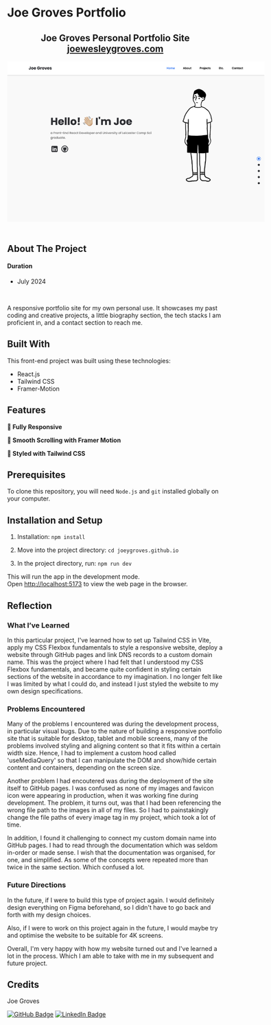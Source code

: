 # Joe Groves Portfolio

<h2 align="center">
  Joe Groves Personal Portfolio Site<br/>
  <a href="https://www.joewesleygroves.com/" target="_blank">joewesleygroves.com</a>
</h2>
<div align="center">
  <img alt="joe-groves-portfolio" src="./joe-groves-portfolio.png" style="max-width: 600px" />
</div>

<br/>

## About The Project

#### Duration
- July 2024

<br/>

A responsive portfolio site for my own personal use. It showcases my past coding and creative projects, a little biography section, the tech stacks I am proficient in, and a contact section to reach me.

## Built With

This front-end project was built using these technologies:
- React.js 
- Tailwind CSS 
- Framer-Motion

## Features

**📱 Fully Responsive**

**📜 Smooth Scrolling with Framer Motion**

**🎨 Styled with Tailwind CSS**

## Prerequisites

To clone this repository, you will need `Node.js` and `git` installed globally on your computer.

## Installation and Setup

1. Installation: `npm install`

2. Move into the project directory: `cd joeygroves.github.io`

3. In the project directory, run: `npm run dev`

This will run the app in the development mode.\
Open [http://localhost:5173](http://localhost:5173) to view the web page in the browser.

## Reflection

### What I’ve Learned

In this particular project, I've learned how to set up Tailwind CSS in Vite, apply my CSS Flexbox fundamentals to style a responsive website, deploy a website through GitHub pages and link DNS records to a custom domain name. This was the project where I had felt that I understood my CSS Flexbox fundamentals, and became quite confident in styling certain sections of the website in accordance to my imagination. I no longer felt like I was limited by what I could do, and instead I just styled the website to my own design specifications.

### Problems Encountered

Many of the problems I encountered was during the development process, in particular visual bugs. Due to the nature of building a responsive portfolio site that is suitable for desktop, tablet and mobile screens, many of the problems involved styling and aligning content so that it fits within a certain width size. Hence, I had to implement a custom hood called 'useMediaQuery' so that I can manipulate the DOM and show/hide certain content and containers, depending on the screen size.

Another problem I had encoutered was during the deployment of the site itself to GitHub pages. I was confused as none of my images and favicon icon were appearing in production, when it was working fine during development. The problem, it turns out, was that I had been referencing the wrong file path to the images in all of my files. So I had to painstakingly change the file paths of every image tag in my project, which took a lot of time.

In addition, I found it challenging to connect my custom domain name into GitHub pages. I had to read through the documentation which was seldom in-order or made sense. I wish that the documentation was organised, for one, and simplified. As some of the concepts were repeated more than twice in the same section. Which confused a lot.

### Future Directions

In the future, if I were to build this type of project again. I would definitely design everything on Figma beforehand, so I didn't have to go back and forth with my design choices.

Also, if I were to work on this project again in the future, I would maybe try and optimise the website to be suitable for 4K screens. 

Overall, I'm very happy with how my website turned out and I've learned a lot in the process. Which I am able to take with me in my subsequent and future project.

## Credits

Joe Groves

[![GitHub Badge](https://img.shields.io/badge/GitHub-100000?style=for-the-badge&logo=github&logoColor=white)](https://github.com/joeygroves)
[![LinkedIn Badge](https://img.shields.io/badge/LinkedIn-0077B5?style=for-the-badge&logo=linkedin&logoColor=white)](https://www.linkedin.com/in/joewesleygroves)
